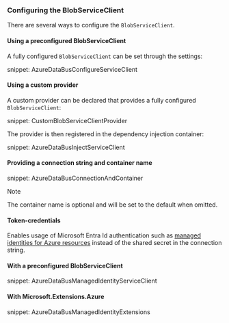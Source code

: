 ### Configuring the BlobServiceClient

There are several ways to configure the `BlobServiceClient`.

#### Using a preconfigured BlobServiceClient

A fully configured `BlobServiceClient` can be set through the settings:

snippet: AzureDataBusConfigureServiceClient

#### Using a custom provider

A custom provider can be declared that provides a fully configured `BlobServiceClient`:

snippet: CustomBlobServiceClientProvider

The provider is then registered in the dependency injection container:

snippet: AzureDataBusInjectServiceClient

#### Providing a connection string and container name

snippet: AzureDataBusConnectionAndContainer

> [!NOTE]
> The container name is optional and will be set to the default when omitted.

#### Token-credentials

Enables usage of Microsoft Entra Id authentication such as [managed identities for Azure resources](https://learn.microsoft.com/en-us/azure/storage/blobs/authorize-access-azure-active-directory) instead of the shared secret in the connection string.

#### With a preconfigured BlobServiceClient

snippet: AzureDataBusManagedIdentityServiceClient

#### With Microsoft.Extensions.Azure

snippet: AzureDataBusManagedIdentityExtensions